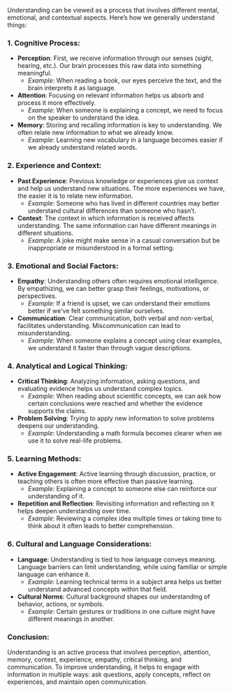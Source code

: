 Understanding can be viewed as a process that involves different mental, emotional, and contextual aspects. Here’s how we generally understand things:

### 1. **Cognitive Process:**
   - **Perception**: First, we receive information through our senses (sight, hearing, etc.). Our brain processes this raw data into something meaningful.
     - *Example*: When reading a book, our eyes perceive the text, and the brain interprets it as language.
   - **Attention**: Focusing on relevant information helps us absorb and process it more effectively.
     - *Example*: When someone is explaining a concept, we need to focus on the speaker to understand the idea.
   - **Memory**: Storing and recalling information is key to understanding. We often relate new information to what we already know.
     - *Example*: Learning new vocabulary in a language becomes easier if we already understand related words.
   
### 2. **Experience and Context:**
   - **Past Experience**: Previous knowledge or experiences give us context and help us understand new situations. The more experiences we have, the easier it is to relate new information.
     - *Example*: Someone who has lived in different countries may better understand cultural differences than someone who hasn’t.
   - **Context**: The context in which information is received affects understanding. The same information can have different meanings in different situations.
     - *Example*: A joke might make sense in a casual conversation but be inappropriate or misunderstood in a formal setting.
   
### 3. **Emotional and Social Factors:**
   - **Empathy**: Understanding others often requires emotional intelligence. By empathizing, we can better grasp their feelings, motivations, or perspectives.
     - *Example*: If a friend is upset, we can understand their emotions better if we've felt something similar ourselves.
   - **Communication**: Clear communication, both verbal and non-verbal, facilitates understanding. Miscommunication can lead to misunderstanding.
     - *Example*: When someone explains a concept using clear examples, we understand it faster than through vague descriptions.
   
### 4. **Analytical and Logical Thinking:**
   - **Critical Thinking**: Analyzing information, asking questions, and evaluating evidence helps us understand complex topics.
     - *Example*: When reading about scientific concepts, we can ask how certain conclusions were reached and whether the evidence supports the claims.
   - **Problem Solving**: Trying to apply new information to solve problems deepens our understanding.
     - *Example*: Understanding a math formula becomes clearer when we use it to solve real-life problems.

### 5. **Learning Methods:**
   - **Active Engagement**: Active learning through discussion, practice, or teaching others is often more effective than passive learning.
     - *Example*: Explaining a concept to someone else can reinforce our understanding of it.
   - **Repetition and Reflection**: Revisiting information and reflecting on it helps deepen understanding over time.
     - *Example*: Reviewing a complex idea multiple times or taking time to think about it often leads to better comprehension.

### 6. **Cultural and Language Considerations:**
   - **Language**: Understanding is tied to how language conveys meaning. Language barriers can limit understanding, while using familiar or simple language can enhance it.
     - *Example*: Learning technical terms in a subject area helps us better understand advanced concepts within that field.
   - **Cultural Norms**: Cultural background shapes our understanding of behavior, actions, or symbols.
     - *Example*: Certain gestures or traditions in one culture might have different meanings in another.

### Conclusion:
Understanding is an active process that involves perception, attention, memory, context, experience, empathy, critical thinking, and communication. To improve understanding, it helps to engage with information in multiple ways: ask questions, apply concepts, reflect on experiences, and maintain open communication.